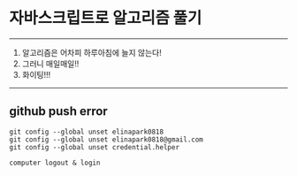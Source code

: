 
# 자바스크립트로 알고리즘 풀기

---

1. 알고리즘은 어차피 하루아침에 늘지 않는다!
2. 그러니 매일매일!!
3. 화이팅!!!

---

## github push error

    git config --global unset elinapark0818
    git config --global unset elinapark0818@gmail.com
    git config --global unset credential.helper
    
    computer logout & login